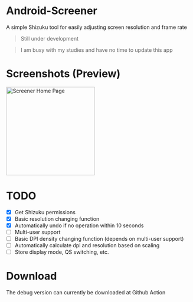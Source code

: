 # Android-Screener
A simple Shizuku tool for easily adjusting screen resolution and frame rate

> Still under development

> I am busy with my studies and have no time to update this app

# Screenshots (Preview)

<img src="https://github.com/jiesou/Android-Screener/assets/84175239/9279a68e-8660-4119-b69a-31bb7b387c41" width="240px" alt="Screener Home Page">

# TODO

- [x] Get Shizuku permissions
- [x] Basic resolution changing function
- [x] Automatically undo if no operation within 10 seconds
- [ ] Multi-user support
- [ ] Basic DPI density changing function (depends on multi-user support)
- [ ] Automatically calculate dpi and resolution based on scaling
- [ ] Store display mode, QS switching, etc.

# Download

The debug version can currently be downloaded at Github Action
